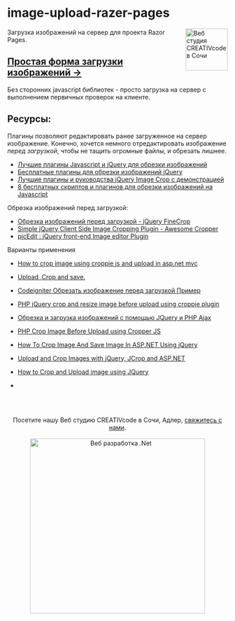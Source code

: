 # image-upload-razer-pages
[<img align="right" width="96px" title="Веб студия CREATIVcode в Сочи" src="http://creativcode.ru/img/app/logo-page.png" />](http://creativcode.ru/)
Загрузка изображений на сервер для проекта Razor Pages. 

## [Простая форма загрузки изображений →](Doc/upload.md) 
Без сторонних javascript библиотек - просто загрузка на сервер с выполнением первичных проверок на клиенте.

## Ресурсы:
Плагины позволяют редактировать ранее загруженное на сервер изображение. Конечно, хочется немного отредактировать изображение *перед загрузкой*, чтобы не тащить огромные файлы, и обрезать лишнее.
* [Лучшие плагины Javascript и jQuery для обрезки изображений](https://ourcodeworld.com/articles/read/281/top-7-best-image-cropping-javascript-and-jquery-plugins)  
* [Бесплатные плагины для обрезки изображений jQuery](https://www.jqueryscript.net/tags.php?/Image%20Cropping/)  
* [Лучшие плагины и руководства jQuery Image Crop с демонстрацией](https://www.bestjquery.com/demo/jquery-crop-image-plugin/)  
* [8 бесплатных скриптов и плагинов для обрезки изображений на Javascript](https://www.webdesignerdepot.com/2018/05/8-free-javascript-image-cropping-scripts-and-plugins/)  

Обрезка изображений перед загрузкой:
* [Обрезка изображений перед загрузкой - jQuery FineCrop](https://www.jqueryscript.net/form/Crop-Images-Before-Uploading-jQuery-FineCrop.html) 
* [Simple jQuery Client Side Image Cropping Plugin - Awesome Cropper](https://www.jqueryscript.net/other/Simple-jQuery-Client-Side-Image-Cropping-Plugin-Awesome-Cropper.html)   
* [picEdit : jQuery front-end Image editor Plugin](https://github.com/andyvr/picEdit)  


Варианты применения  
* [How to crop image using croppie js and upload in asp.net mvc](https://stackoverflow.com/questions/38012606/how-to-crop-image-using-croppie-js-and-upload-in-asp-net-mvc)  
* [Upload ,Crop and save.](https://codepen.io/nakome/pen/vmKwQg)  
* [Codeigniter Обрезать изображение перед загрузкой Пример](https://hdtuto.com/article/codeigniter-crop-image-before-upload-example)  
* [PHP jQuery crop and resize image before upload using croppie plugin](http://www.expertphp.in/article/php-jquery-crop-and-resize-image-before-upload-using-croppie-plugin)  
* [Обрезка и загрузка изображений с помощью JQuery и PHP Ajax](https://www.webslesson.info/2018/03/image-crop-and-upload-using-jquery-with-php-ajax.html)
* [PHP Crop Image Before Upload using Cropper JS](https://www.nicesnippets.com/blog/php-crop-image-before-upload-using-cropper-js)  

* [How To Crop Image And Save Image In ASP.NET Using jQuery](https://www.c-sharpcorner.com/blogs/how-to-crop-image-and-save-the-cropped-image-using-asp-net-jquery)  
* [Upload and Crop Images with jQuery, JCrop and ASP.NET](https://www.mikesdotnetting.com/article/95/upload-and-crop-images-with-jquery-jcrop-and-asp-net)  
* [How to Crop and Upload image using JQuery](https://www.sharepointcafe.net/2013/06/crop-and-upload-image-using-jquery-and-aspnet.html)
* []() 




<br /><br />
<p align="center">
  Посетите нашу Веб студию CREATIVcode в Сочи, Адлер</a>, <a  href="http://creativcode.ru/contact" target="_blank" >свяжитесь с нами</a>.<br /><br />
   <a  href="http://creativcode.ru" target="_blank" title="Вебстудия, " >
  <img src="http://creativcode.ru/img/app/og/webnet-1200x628.jpg" width="400" alt="Веб разработка .Net">
   </a>
</p>

